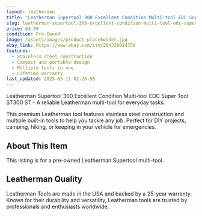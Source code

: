 ```yaml
---
layout: leatherman
title: "Leatherman Supertool 300 Excellent Condition Multi-tool EDC Super Tool ST300 ST"
slug: leatherman-supertool-300-excellent-condition-multi-tool-edc-super-tool-st300-st
price: 64.99
condition: Pre-Owned
image: /assets/images/product-placeholder.jpg
ebay_link: https://www.ebay.com/itm/284330024759
features:
  - Stainless steel construction
  - Compact and portable design
  - Multiple tools in one
  - Lifetime warranty
last_updated: 2025-03-11 02:26:58
---
```


Leatherman Supertool 300 Excellent Condition Multi-tool EDC Super Tool ST300 ST - A reliable Leatherman multi-tool for everyday tasks.

This premium Leatherman tool features stainless steel construction and multiple built-in tools to help you tackle any job. Perfect for DIY projects, camping, hiking, or keeping in your vehicle for emergencies.

## About This Item

This listing is for a pre-owned Leatherman Supertool multi-tool.

## Leatherman Quality

Leatherman Tools are made in the USA and backed by a 25-year warranty. Known for their durability and versatility, Leatherman tools are trusted by professionals and enthusiasts worldwide.

